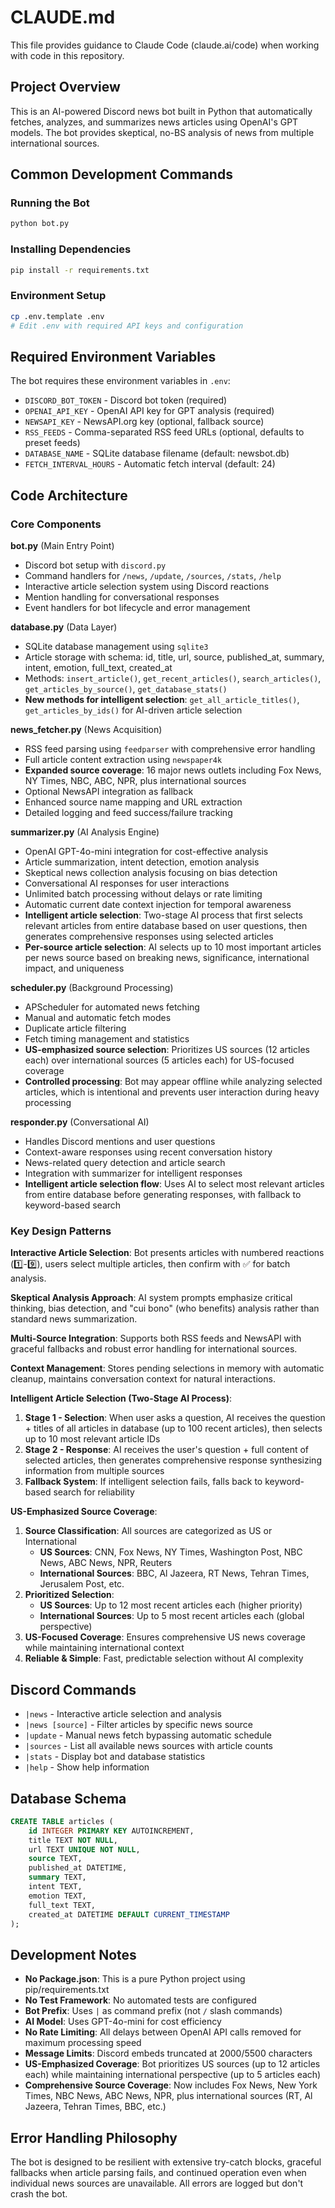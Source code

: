 # CLAUDE.md

This file provides guidance to Claude Code (claude.ai/code) when working with code in this repository.

## Project Overview

This is an AI-powered Discord news bot built in Python that automatically fetches, analyzes, and summarizes news articles using OpenAI's GPT models. The bot provides skeptical, no-BS analysis of news from multiple international sources.

## Common Development Commands

### Running the Bot
```bash
python bot.py
```

### Installing Dependencies
```bash
pip install -r requirements.txt
```

### Environment Setup
```bash
cp .env.template .env
# Edit .env with required API keys and configuration
```

## Required Environment Variables

The bot requires these environment variables in `.env`:
- `DISCORD_BOT_TOKEN` - Discord bot token (required)
- `OPENAI_API_KEY` - OpenAI API key for GPT analysis (required)
- `NEWSAPI_KEY` - NewsAPI.org key (optional, fallback source)
- `RSS_FEEDS` - Comma-separated RSS feed URLs (optional, defaults to preset feeds)
- `DATABASE_NAME` - SQLite database filename (default: newsbot.db)
- `FETCH_INTERVAL_HOURS` - Automatic fetch interval (default: 24)

## Code Architecture

### Core Components

**bot.py** (Main Entry Point)
- Discord bot setup with `discord.py`
- Command handlers for `/news`, `/update`, `/sources`, `/stats`, `/help`
- Interactive article selection system using Discord reactions
- Mention handling for conversational responses
- Event handlers for bot lifecycle and error management

**database.py** (Data Layer)
- SQLite database management using `sqlite3`
- Article storage with schema: id, title, url, source, published_at, summary, intent, emotion, full_text, created_at
- Methods: `insert_article()`, `get_recent_articles()`, `search_articles()`, `get_articles_by_source()`, `get_database_stats()`
- **New methods for intelligent selection**: `get_all_article_titles()`, `get_articles_by_ids()` for AI-driven article selection

**news_fetcher.py** (News Acquisition)
- RSS feed parsing using `feedparser` with comprehensive error handling
- Full article content extraction using `newspaper4k`
- **Expanded source coverage**: 16 major news outlets including Fox News, NY Times, NBC, ABC, NPR, plus international sources
- Optional NewsAPI integration as fallback
- Enhanced source name mapping and URL extraction
- Detailed logging and feed success/failure tracking

**summarizer.py** (AI Analysis Engine)
- OpenAI GPT-4o-mini integration for cost-effective analysis
- Article summarization, intent detection, emotion analysis
- Skeptical news collection analysis focusing on bias detection
- Conversational AI responses for user interactions
- Unlimited batch processing without delays or rate limiting
- Automatic current date context injection for temporal awareness
- **Intelligent article selection**: Two-stage AI process that first selects relevant articles from entire database based on user questions, then generates comprehensive responses using selected articles
- **Per-source article selection**: AI selects up to 10 most important articles per news source based on breaking news, significance, international impact, and uniqueness

**scheduler.py** (Background Processing)
- APScheduler for automated news fetching
- Manual and automatic fetch modes
- Duplicate article filtering
- Fetch timing management and statistics
- **US-emphasized source selection**: Prioritizes US sources (12 articles each) over international sources (5 articles each) for US-focused coverage
- **Controlled processing**: Bot may appear offline while analyzing selected articles, which is intentional and prevents user interaction during heavy processing

**responder.py** (Conversational AI)
- Handles Discord mentions and user questions
- Context-aware responses using recent conversation history
- News-related query detection and article search
- Integration with summarizer for intelligent responses
- **Intelligent article selection flow**: Uses AI to select most relevant articles from entire database before generating responses, with fallback to keyword-based search

### Key Design Patterns

**Interactive Article Selection**: Bot presents articles with numbered reactions (1️⃣-9️⃣), users select multiple articles, then confirm with ✅ for batch analysis.

**Skeptical Analysis Approach**: AI system prompts emphasize critical thinking, bias detection, and "cui bono" (who benefits) analysis rather than standard news summarization.

**Multi-Source Integration**: Supports both RSS feeds and NewsAPI with graceful fallbacks and robust error handling for international sources.

**Context Management**: Stores pending selections in memory with automatic cleanup, maintains conversation context for natural interactions.

**Intelligent Article Selection (Two-Stage AI Process)**:
1. **Stage 1 - Selection**: When user asks a question, AI receives the question + titles of all articles in database (up to 100 recent articles), then selects up to 10 most relevant article IDs
2. **Stage 2 - Response**: AI receives the user's question + full content of selected articles, then generates comprehensive response synthesizing information from multiple sources
3. **Fallback System**: If intelligent selection fails, falls back to keyword-based search for reliability

**US-Emphasized Source Coverage**:
1. **Source Classification**: All sources are categorized as US or International
   - **US Sources**: CNN, Fox News, NY Times, Washington Post, NBC News, ABC News, NPR, Reuters
   - **International Sources**: BBC, Al Jazeera, RT News, Tehran Times, Jerusalem Post, etc.
2. **Prioritized Selection**: 
   - **US Sources**: Up to 12 most recent articles each (higher priority)
   - **International Sources**: Up to 5 most recent articles each (global perspective)
3. **US-Focused Coverage**: Ensures comprehensive US news coverage while maintaining international context
4. **Reliable & Simple**: Fast, predictable selection without AI complexity

## Discord Commands

- `|news` - Interactive article selection and analysis
- `|news [source]` - Filter articles by specific news source
- `|update` - Manual news fetch bypassing automatic schedule
- `|sources` - List all available news sources with article counts
- `|stats` - Display bot and database statistics
- `|help` - Show help information

## Database Schema

```sql
CREATE TABLE articles (
    id INTEGER PRIMARY KEY AUTOINCREMENT,
    title TEXT NOT NULL,
    url TEXT UNIQUE NOT NULL,
    source TEXT,
    published_at DATETIME,
    summary TEXT,
    intent TEXT,
    emotion TEXT,
    full_text TEXT,
    created_at DATETIME DEFAULT CURRENT_TIMESTAMP
);
```

## Development Notes

- **No Package.json**: This is a pure Python project using pip/requirements.txt
- **No Test Framework**: No automated tests are configured
- **Bot Prefix**: Uses `|` as command prefix (not `/` slash commands)
- **AI Model**: Uses GPT-4o-mini for cost efficiency
- **No Rate Limiting**: All delays between OpenAI API calls removed for maximum processing speed
- **Message Limits**: Discord embeds truncated at 2000/5500 characters
- **US-Emphasized Coverage**: Bot prioritizes US sources (up to 12 articles each) while maintaining international perspective (up to 5 articles each)
- **Comprehensive Source Coverage**: Now includes Fox News, New York Times, NBC News, ABC News, NPR, plus international sources (RT, Al Jazeera, Tehran Times, BBC, etc.)

## Error Handling Philosophy

The bot is designed to be resilient with extensive try-catch blocks, graceful fallbacks when article parsing fails, and continued operation even when individual news sources are unavailable. All errors are logged but don't crash the bot.